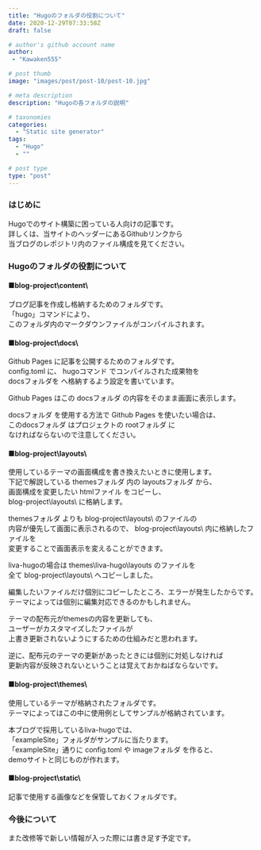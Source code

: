 ```yaml
---
title: "Hugoのフォルダの役割について"
date: 2020-12-29T07:33:58Z
draft: false

# author's github account name
author:
 - "Kawaken555"

# post thumb
image: "images/post/post-10/post-10.jpg"

# meta description
description: "Hugoの各フォルダの説明"

# taxonomies
categories: 
  - "Static site generator"
tags:
  - "Hugo"
  - ""

# post type
type: "post"
---
```


### はじめに


Hugoでのサイト構築に困っている人向けの記事です。  
詳しくは、当サイトのヘッダーにあるGithubリンクから  
当ブログのレポジトリ内のファイル構成を見てください。   



### Hugoのフォルダの役割について

#### ■blog-project\content\


ブログ記事を作成し格納するためのフォルダです。  
「hugo」コマンドにより、  
このフォルダ内のマークダウンファイルがコンパイルされます。  




#### ■blog-project\docs\


Github Pages に記事を公開するためのフォルダです。    
config.toml に、 hugoコマンド でコンパイルされた成果物を  
docsフォルダを へ格納するよう設定を書いています。  

Github Pages はこの docsフォルダ の内容をそのまま画面に表示します。  

docsフォルダ を使用する方法で Github Pages を使いたい場合は、  
このdocsフォルダ はプロジェクトの rootフォルダ に  
なければならないので注意してください。  






#### ■blog-project\layouts\

使用しているテーマの画面構成を書き換えたいときに使用します。  
下記で解説している themesフォルダ 内の layoutsフォルダ から、  
画面構成を変更したい htmlファイル をコピーし、  
blog-project\layouts\ に格納します。  


themesフォルダ よりも blog-project\layouts\ のファイルの  
内容が優先して画面に表示されるので、
blog-project\layouts\ 内に格納したファイルを  
変更することで画面表示を変えることができます。

liva-hugoの場合は themes\liva-hugo\layouts のファイルを  
全て blog-project\layouts\ へコピーしました。  

編集したいファイルだけ個別にコピーしたところ、エラーが発生したからです。   
テーマによっては個別に編集対応できるのかもしれません。  



テーマの配布元がthemesの内容を更新しても、  
ユーザーがカスタマイズしたファイルが  
上書き更新されないようにするための仕組みだと思われます。  


逆に、配布元のテーマの更新があったときには個別に対処しなければ  
更新内容が反映されないということは覚えておかねばならないです。  






#### ■blog-project\themes\


使用しているテーマが格納されたフォルダです。  
テーマによってはこの中に使用例としてサンプルが格納されています。  


本ブログで採用しているliva-hugoでは、  
「exampleSite」フォルダがサンプルに当たります。  
「exampleSite」通りに config.toml や imageフォルダ を作ると、  
demoサイトと同じものが作れます。  




#### ■blog-project\static\


記事で使用する画像などを保管しておくフォルダです。   



### 今後について

また改修等で新しい情報が入った際には書き足す予定です。  

